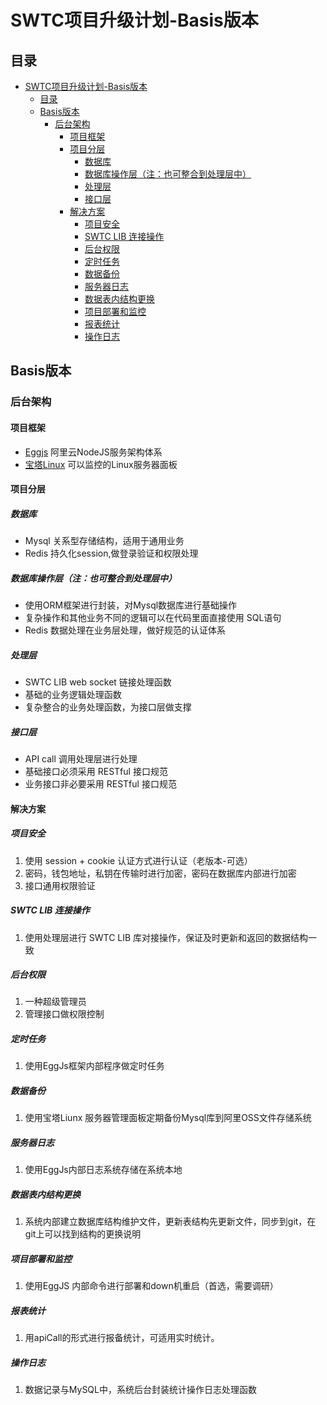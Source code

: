 # SWTC项目升级计划-Basis版本

## 目录
<!-- TOC -->

- [SWTC项目升级计划-Basis版本](#swtc项目升级计划-basis版本)
  - [目录](#目录)
  - [Basis版本](#basis版本)
    - [后台架构](#后台架构)
      - [项目框架](#项目框架)
      - [项目分层](#项目分层)
        - [数据库](#数据库)
        - [数据库操作层（注：也可整合到处理层中）](#数据库操作层注也可整合到处理层中)
        - [处理层](#处理层)
        - [接口层](#接口层)
      - [解决方案](#解决方案)
        - [项目安全](#项目安全)
        - [SWTC LIB 连接操作](#swtc-lib-连接操作)
        - [后台权限](#后台权限)
        - [定时任务](#定时任务)
        - [数据备份](#数据备份)
        - [服务器日志](#服务器日志)
        - [数据表内结构更换](#数据表内结构更换)
        - [项目部署和监控](#项目部署和监控)
        - [报表统计](#报表统计)
        - [操作日志](#操作日志)

<!-- /TOC -->


## Basis版本

### 后台架构

#### 项目框架

- [Eggjs](https://eggjs.org/zh-cn/) 阿里云NodeJS服务架构体系
- [宝塔Linux](https://m.bt.cn/download/linux.html) 可以监控的Linux服务器面板

#### 项目分层

##### 数据库

- Mysql 关系型存储结构，适用于通用业务
- Redis 持久化session,做登录验证和权限处理

##### 数据库操作层（注：也可整合到处理层中）

- 使用ORM框架进行封装，对Mysql数据库进行基础操作
- 复杂操作和其他业务不同的逻辑可以在代码里面直接使用 SQL语句
- Redis 数据处理在业务层处理，做好规范的认证体系

##### 处理层

- SWTC LIB web socket 链接处理函数
- 基础的业务逻辑处理函数
- 复杂整合的业务处理函数，为接口层做支撑

##### 接口层

- API call 调用处理层进行处理
- 基础接口必须采用 RESTful 接口规范
- 业务接口非必要采用 RESTful 接口规范

#### 解决方案

##### 项目安全

1. 使用 session + cookie 认证方式进行认证（老版本-可选）
2. 密码，钱包地址，私钥在传输时进行加密，密码在数据库内部进行加密
3. 接口通用权限验证

##### SWTC LIB 连接操作

1. 使用处理层进行 SWTC LIB 库对接操作，保证及时更新和返回的数据结构一致

##### 后台权限

1. 一种超级管理员
2. 管理接口做权限控制

##### 定时任务

1. 使用EggJs框架内部程序做定时任务

##### 数据备份

1. 使用宝塔Liunx 服务器管理面板定期备份Mysql库到阿里OSS文件存储系统

##### 服务器日志

1. 使用EggJs内部日志系统存储在系统本地

##### 数据表内结构更换

1. 系统内部建立数据库结构维护文件，更新表结构先更新文件，同步到git，在git上可以找到结构的更换说明

##### 项目部署和监控

1. 使用EggJS 内部命令进行部署和down机重启（首选，需要调研）

##### 报表统计

1. 用apiCall的形式进行报备统计，可适用实时统计。

##### 操作日志

1. 数据记录与MySQL中，系统后台封装统计操作日志处理函数